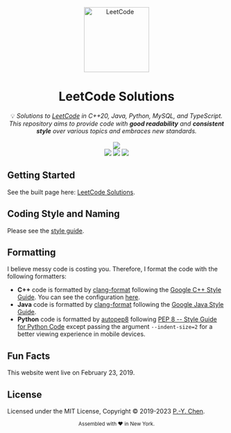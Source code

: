 <div align="center">
<a href="https://walkccc.github.io/LeetCode/"><img src="https://i.imgur.com/IsS5xkZ.png" width="150" title="LeetCode" alt="LeetCode"></a>
<h1>LeetCode Solutions</h1>
<span>💡 <i>Solutions to <a href="https://leetcode.com/problemset/all/">LeetCode</a> in C++20, Java, Python, MySQL, and TypeScript. This repository aims to provide code with <strong>good readability</strong> and <strong>consistent style</strong> over various topics and embraces new standards.</i></span>
<br/>
<br/>
<img src="https://img.shields.io/badge/Solved-2830/2941%20=%2096.23%25-blue.svg?style=flat-square" />
<br/>
<img src="https://img.shields.io/badge/Easy-656/746-5CB85D.svg?style=flat-square" />
<img src="https://img.shields.io/badge/Medium-1531/1549-F0AE4E.svg?style=flat-square" />
<img src="https://img.shields.io/badge/Hard-643/646-D95450.svg?style=flat-square" />
</div>

## Getting Started

See the built page here:
[LeetCode Solutions](https://walkccc.github.io/LeetCode/).

## Coding Style and Naming

Please see the [style guide](https://walkccc.me/LeetCode/styleguide/).

## Formatting

I believe messy code is costing you. Therefore, I format the code with the
following formatters:

- **C++** code is formatted by
  [clang-format](https://clang.llvm.org/docs/ClangFormat.html) following the
  [Google C++ Style Guide](https://google.github.io/styleguide/cppguide.html#Spaces_vs._Tabs).
  You can see the configuration
  [here](https://github.com/walkccc/LeetCode/blob/main/.clang-format).
- **Java** code is formatted by
  [clang-format](https://clang.llvm.org/docs/ClangFormat.html) following the
  [Google Java Style Guide](https://google.github.io/styleguide/javaguide.html).
- **Python** code is formatted by [autopep8](https://pypi.org/project/autopep8/)
  following
  [PEP 8 -- Style Guide for Python Code](https://www.python.org/dev/peps/pep-0008/)
  except passing the argument `--indent-size=2` for a better viewing experience
  in mobile devices.

## Fun Facts

This website went live on February 23, 2019.

## License

Licensed under the MIT License, Copyright © 2019-2023
[P.-Y. Chen](https://github.com/walkccc).

<div align="center">
  <sub>Assembled with ❤️ in New York.</sub>
</div>
